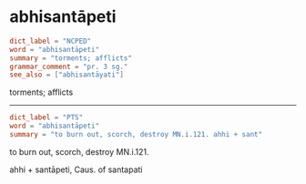 # abhisantāpeti

``` toml
dict_label = "NCPED"
word = "abhisantāpeti"
summary = "torments; afflicts"
grammar_comment = "pr. 3 sg."
see_also = ["abhisantāyati"]
```

torments; afflicts

--------------------

``` toml
dict_label = "PTS"
word = "abhisantāpeti"
summary = "to burn out, scorch, destroy MN.i.121. ahhi + sant"
```

to burn out, scorch, destroy MN.i.121.

ahhi \+ santāpeti, Caus. of santapati

